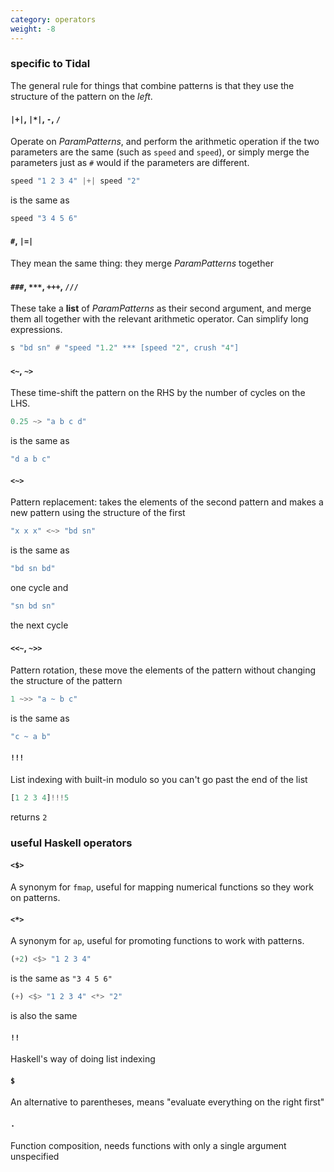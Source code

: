 ```yaml
---
category: operators
weight: -8
---
```


### specific to Tidal

The general rule for things that combine patterns is that they use the structure of the pattern on the *left*.

#### `|+|`, `|*|`, `-`, `/` 
Operate on *ParamPatterns*, and perform the arithmetic operation if the two parameters are the same (such as `speed` and `speed`), or simply merge the parameters just as `#` would if the parameters are different.

~~~~ haskell
speed "1 2 3 4" |+| speed "2" 
~~~~

is the same as

~~~~ haskell
speed "3 4 5 6"
~~~~  

#### `#`, `|=|`
They mean the same thing: they merge *ParamPatterns* together

#### `###`, `***`, `+++`, `///`
These take a **list** of *ParamPatterns* as their second argument, and merge them all together with the relevant arithmetic operator.  Can simplify long expressions.

~~~~ haskell
s "bd sn" # "speed "1.2" *** [speed "2", crush "4"]
~~~~

#### `<~`, `~>`
These time-shift the pattern on the RHS by the number of cycles on the LHS.

~~~~ haskell
0.25 ~> "a b c d"
~~~~

is the same as

~~~~ haskell
"d a b c"
~~~~

#### `<~>`
Pattern replacement: takes the elements of the second pattern and makes a new pattern using the structure of the first

~~~~ haskell
"x x x" <~> "bd sn"
~~~~

is the same as 

~~~~ haskell
"bd sn bd"
~~~~

one cycle and

~~~~ haskell
"sn bd sn"
~~~~

the next cycle

#### `<<~`, `~>>`
Pattern rotation, these move the elements of the pattern without changing the structure of the pattern

~~~~ haskell
1 ~>> "a ~ b c"
~~~~

is the same as

~~~~ haskell
"c ~ a b"
~~~~

#### `!!!`
List indexing with built-in modulo so you can't go past the end of the list

~~~~ haskell
[1 2 3 4]!!!5
~~~~

returns `2`

### useful Haskell operators

#### `<$>`
A synonym for `fmap`, useful for mapping numerical functions so they work on patterns.

#### `<*>`
A synonym for `ap`, useful for promoting functions to work with patterns.

~~~~ haskell
(+2) <$> "1 2 3 4"
~~~~

is the same as `"3 4 5 6"`

~~~~ haskell
(+) <$> "1 2 3 4" <*> "2"
~~~~

is also the same

#### `!!`
Haskell's way of doing list indexing

#### `$`
An alternative to parentheses, means "evaluate everything on the right first"

#### `.`
Function composition, needs functions with only a single argument unspecified
